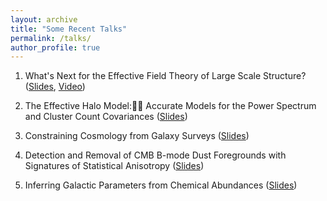 ```yaml
---
layout: archive
title: "Some Recent Talks"
permalink: /talks/
author_profile: true
---
```


1. What's Next for the Effective Field Theory of Large Scale Structure? ([Slides](http://oliverphilcox.github.io/files/future_eft.pdf), [Video](http://pirsa.org/20060054))

2. The Effective Halo Model: Accurate Models for the Power Spectrum and Cluster Count Covariances ([Slides](http://oliverphilcox.github.io/files/ehm.pdf))

3. Constraining Cosmology from Galaxy Surveys ([Slides](http://oliverphilcox.github.io/files/h0_eft.pdf))

4. Detection and Removal of CMB B-mode Dust Foregrounds with Signatures of Statistical Anisotropy ([Slides](http://oliverphilcox.github.io/files/dust_aniso.pdf))

5. Inferring Galactic Parameters from Chemical Abundances ([Slides](http://oliverphilcox.github.io/files/chem_evol.pdf))
